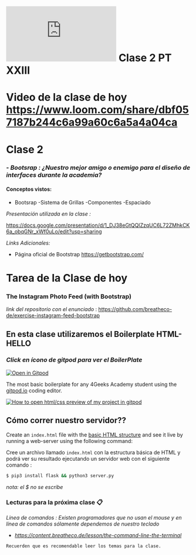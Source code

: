# ![4Geeks Logo](http://assets.breatheco.de/apis/img/images.php?blob&random&cat=icon&tags=4geeks,16) Clase 2 PT XXIII
# Video de la clase de hoy https://www.loom.com/share/dbf057187b244c6a99a60c6a5a4a04ca

# Clase 2

### - _Bootsrap : ¿Nuestro mejor amigo o enemigo para el diseño de interfaces durante la academia?_

#### Conceptos vistos:
- Bootsrap
  -Sistema de Grillas
  -Componentes
  -Espaciado

_Presentación utilizada en la clase :_

https://docs.google.com/presentation/d/1_DJ38eGtQQIZzqUC6L72ZMhkCK6a_obqGNr_xWf0uLo/edit?usp=sharing

_Links Adicionales:_

+ Página oficial de Bootstrap https://getbootstrap.com/

# Tarea de la Clase de hoy
### The Instagram Photo Feed (with Bootstrap)
_link del repositorio con el enunciado_ : https://github.com/breatheco-de/exercise-instagram-feed-bootstrap
## En esta clase utilizaremos el Boilerplate HTML-HELLO 
### _Click en ícono de gitpod para ver el BoilerPlate_
[![Open in Gitpod ](https://gitpod.io/button/open-in-gitpod.svg)](https://gitpod.io#https://github.com/4GeeksAcademy/html-hello.git)

The most basic boilerplate for any 4Geeks Academy student using the [gitpod.io](gitpod.io) coding editor.

[![How to open html/css preview of my project in gitpod](https://github.com/4GeeksAcademy/Templates-Boilerplates/blob/master/assets/hello-html-intro.png?raw=true)](https://youtu.be/dfbDCMu_p-0)

##  Cómo correr nuestro servidor??

Create an `index.html` file with the [basic HTML structure](http://content.breatheco.de/lesson/what-is-html-learn-html#page-structure) and see it live by running a web-server using the following command:

Cree un archivo llamado `index.html` con la estructura básica de HTML y podrá ver su resultado ejecutando un servidor web  con el siguiente comando :

```sh
$ pip3 install flask && python3 server.py
```
_nota: el $ no se escribe_



### Lecturas para la próxima clase 📋
  _Linea de comandos : Existen programadores que no usan el mouse y en línea de comandos sólamente dependemos de nuestro teclado_
+ _https://content.breatheco.de/lesson/the-command-line-the-terminal_

```
Recuerden que es recomendable leer los temas para la clase.
```
